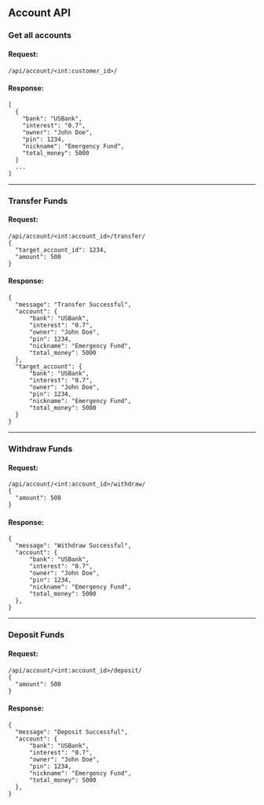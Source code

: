 ## Account API

### Get all accounts

#### Request:
```
/api/account/<int:customer_id>/
```

#### Response:
```
[
  {
    "bank": "USBank",
    "interest": "0.7",
    "owner": "John Doe",
    "pin": 1234,
    "nickname": "Emergency Fund",
    "total_money": 5000
  }
  ...
]
```

---

### Transfer Funds

#### Request:
```
/api/account/<int:account_id>/transfer/
{
  "target_account_id": 1234,
  "amount": 500
}
```

#### Response:
```
{
  "message": "Transfer Successful",
  "account": {
      "bank": "USBank",
      "interest": "0.7",
      "owner": "John Doe",
      "pin": 1234,
      "nickname": "Emergency Fund",
      "total_money": 5000
  },
  "target_account": {
      "bank": "USBank",
      "interest": "0.7",
      "owner": "John Doe",
      "pin": 1234,
      "nickname": "Emergency Fund",
      "total_money": 5000
  }
}
```

---

### Withdraw Funds

#### Request:
```
/api/account/<int:account_id>/withdraw/
{
  "amount": 500
}
```

#### Response:
```
{
  "message": "Withdraw Successful",
  "account": {
      "bank": "USBank",
      "interest": "0.7",
      "owner": "John Doe",
      "pin": 1234,
      "nickname": "Emergency Fund",
      "total_money": 5000
  },
}
```

---

### Deposit Funds

#### Request:
```
/api/account/<int:account_id>/deposit/
{
  "amount": 500
}
```

#### Response:
```
{
  "message": "Deposit Successful",
  "account": {
      "bank": "USBank",
      "interest": "0.7",
      "owner": "John Doe",
      "pin": 1234,
      "nickname": "Emergency Fund",
      "total_money": 5000
  },
}
```
